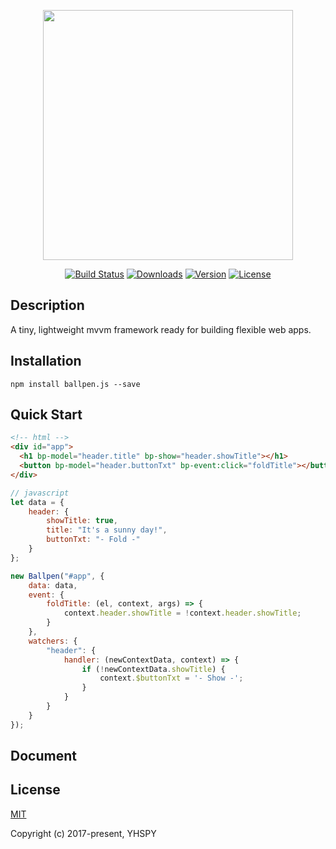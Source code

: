 <p align="center"><a href="#" target="_blank"><img width="400px" src="https://www.yhspy.com/view/github/ballpen.js/art.png"></a></p>

<p align="center">
  <a href="https://circleci.com/gh/Becavalier/Ballpen.js/tree/master"><img src="https://img.shields.io/circleci/project/Becavalier/Ballpen.js/master.svg" alt="Build Status"></a>
  <a href="https://www.npmjs.com/package/ballpen.js"><img src="https://img.shields.io/npm/dt/ballpen.js.svg" alt="Downloads"></a>
  <a href="https://www.npmjs.com/package/ballpen.js"><img src="https://img.shields.io/npm/v/ballpen.js.svg" alt="Version"></a>
  <a href="https://www.npmjs.com/package/ballpen.js"><img src="https://img.shields.io/npm/l/ballpen.js.svg" alt="License"></a>
</p>

## Description
A tiny, lightweight mvvm framework ready for building flexible web apps.


## Installation

``` shell
npm install ballpen.js --save
```

## Quick Start

```html
<!-- html -->
<div id="app">
  <h1 bp-model="header.title" bp-show="header.showTitle"></h1>
  <button bp-model="header.buttonTxt" bp-event:click="foldTitle"></button>
</div>
```

```javascript
// javascript
let data = {
    header: {
        showTitle: true,
        title: "It's a sunny day!",
        buttonTxt: "- Fold -"
    }
};

new Ballpen("#app", {
    data: data,
    event: {
        foldTitle: (el, context, args) => {
            context.header.showTitle = !context.header.showTitle;
        }
    },
    watchers: {
        "header": {
            handler: (newContextData, context) => {
                if (!newContextData.showTitle) {
                    context.$buttonTxt = '- Show -';
                }
            }
        }
    }
});
```

## Document


## License

[MIT](http://opensource.org/licenses/MIT)

Copyright (c) 2017-present, YHSPY